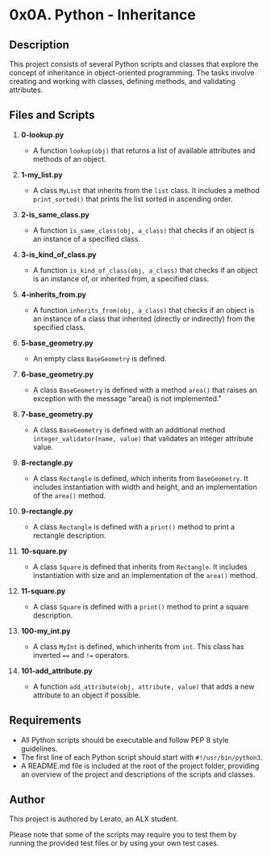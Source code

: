 # 0x0A. Python - Inheritance

## Description

This project consists of several Python scripts and classes that explore the concept of inheritance in object-oriented programming. The tasks involve creating and working with classes, defining methods, and validating attributes.

## Files and Scripts

1. **0-lookup.py**
   - A function `lookup(obj)` that returns a list of available attributes and methods of an object.

2. **1-my_list.py**
   - A class `MyList` that inherits from the `list` class. It includes a method `print_sorted()` that prints the list sorted in ascending order.

3. **2-is_same_class.py**
   - A function `is_same_class(obj, a_class)` that checks if an object is an instance of a specified class.

4. **3-is_kind_of_class.py**
   - A function `is_kind_of_class(obj, a_class)` that checks if an object is an instance of, or inherited from, a specified class.

5. **4-inherits_from.py**
   - A function `inherits_from(obj, a_class)` that checks if an object is an instance of a class that inherited (directly or indirectly) from the specified class.

6. **5-base_geometry.py**
   - An empty class `BaseGeometry` is defined.

7. **6-base_geometry.py**
   - A class `BaseGeometry` is defined with a method `area()` that raises an exception with the message "area() is not implemented."

8. **7-base_geometry.py**
   - A class `BaseGeometry` is defined with an additional method `integer_validator(name, value)` that validates an integer attribute value.

9. **8-rectangle.py**
   - A class `Rectangle` is defined, which inherits from `BaseGeometry`. It includes instantiation with width and height, and an implementation of the `area()` method.

10. **9-rectangle.py**
    - A class `Rectangle` is defined with a `print()` method to print a rectangle description.

11. **10-square.py**
    - A class `Square` is defined that inherits from `Rectangle`. It includes instantiation with size and an implementation of the `area()` method.

12. **11-square.py**
    - A class `Square` is defined with a `print()` method to print a square description.

13. **100-my_int.py**
    - A class `MyInt` is defined, which inherits from `int`. This class has inverted `==` and `!=` operators.

14. **101-add_attribute.py**
    - A function `add_attribute(obj, attribute, value)` that adds a new attribute to an object if possible.

## Requirements

- All Python scripts should be executable and follow PEP 8 style guidelines.
- The first line of each Python script should start with `#!/usr/bin/python3`.
- A README.md file is included at the root of the project folder, providing an overview of the project and descriptions of the scripts and classes.

## Author

This project is authored by Lerato, an ALX student.

Please note that some of the scripts may require you to test them by running the provided test files or by using your own test cases.
